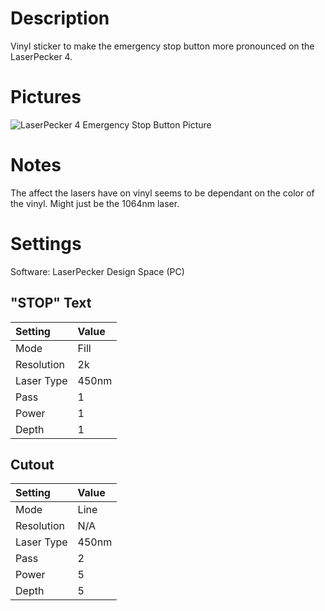 # Description
Vinyl sticker to make the emergency stop button more pronounced on the LaserPecker 4.
# Pictures
![LaserPecker 4 Emergency Stop Button Picture](./LaserPecker_4_Emergency_Stop_Button.jpg)
# Notes
The affect the lasers have on vinyl seems to be dependant on the color of the vinyl. Might just be the 1064nm laser.
# Settings
Software: LaserPecker Design Space (PC)
## "STOP" Text
| Setting    | Value  |
| :---       | :----  |
| Mode       | Fill   |
| Resolution | 2k     |
| Laser Type | 450nm  |
| Pass       | 1      |
| Power      | 1      |
| Depth      | 1      |
## Cutout
| Setting    | Value  |
| :---       | :----  |
| Mode       | Line   |
| Resolution | N/A    |
| Laser Type | 450nm  |
| Pass       | 2      |
| Power      | 5      |
| Depth      | 5      |
